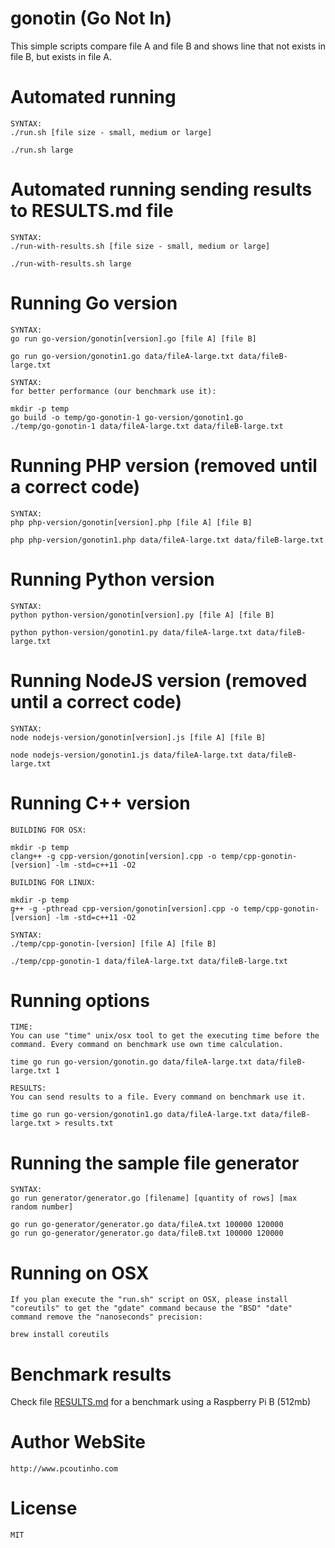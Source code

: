 # gonotin (Go Not In)

This simple scripts compare file A and file B and shows line that not exists in file B, but exists in file A.

# Automated running

    SYNTAX: 
    ./run.sh [file size - small, medium or large]

```
./run.sh large
```

# Automated running sending results to RESULTS.md file

    SYNTAX: 
    ./run-with-results.sh [file size - small, medium or large]

```
./run-with-results.sh large
```

# Running Go version 

    SYNTAX: 
    go run go-version/gonotin[version].go [file A] [file B]  

```
go run go-version/gonotin1.go data/fileA-large.txt data/fileB-large.txt
```


    SYNTAX: 
    for better performance (our benchmark use it):

```
mkdir -p temp
go build -o temp/go-gonotin-1 go-version/gonotin1.go
./temp/go-gonotin-1 data/fileA-large.txt data/fileB-large.txt
```    

# Running PHP version (removed until a correct code)

    SYNTAX: 
    php php-version/gonotin[version].php [file A] [file B] 

```
php php-version/gonotin1.php data/fileA-large.txt data/fileB-large.txt
```

# Running Python version

    SYNTAX: 
    python python-version/gonotin[version].py [file A] [file B] 

```
python python-version/gonotin1.py data/fileA-large.txt data/fileB-large.txt
```

# Running NodeJS version (removed until a correct code)

    SYNTAX: 
    node nodejs-version/gonotin[version].js [file A] [file B] 

```
node nodejs-version/gonotin1.js data/fileA-large.txt data/fileB-large.txt
```

# Running C++ version

    BUILDING FOR OSX:
    
```
mkdir -p temp
clang++ -g cpp-version/gonotin[version].cpp -o temp/cpp-gonotin-[version] -lm -std=c++11 -O2
```


    BUILDING FOR LINUX:
    
```
mkdir -p temp
g++ -g -pthread cpp-version/gonotin[version].cpp -o temp/cpp-gonotin-[version] -lm -std=c++11 -O2
```


    SYNTAX: 
    ./temp/cpp-gonotin-[version] [file A] [file B]

```
./temp/cpp-gonotin-1 data/fileA-large.txt data/fileB-large.txt
```

# Running options

    TIME: 
    You can use "time" unix/osx tool to get the executing time before the command. Every command on benchmark use own time calculation.
    
```
time go run go-version/gonotin.go data/fileA-large.txt data/fileB-large.txt 1
```

    RESULTS: 
    You can send results to a file. Every command on benchmark use it.

```
time go run go-version/gonotin1.go data/fileA-large.txt data/fileB-large.txt > results.txt
```

# Running the sample file generator

    SYNTAX: 
    go run generator/generator.go [filename] [quantity of rows] [max random number]

```
go run go-generator/generator.go data/fileA.txt 100000 120000
go run go-generator/generator.go data/fileB.txt 100000 120000
```

# Running on OSX

    If you plan execute the "run.sh" script on OSX, please install "coreutils" to get the "gdate" command because the "BSD" "date" command remove the "nanoseconds" precision:

```
brew install coreutils
```

# Benchmark results

Check file [RESULTS.md](RESULTS.md) for a benchmark using a Raspberry Pi B (512mb)

# Author WebSite

    http://www.pcoutinho.com

# License

    MIT
